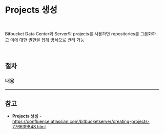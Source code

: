 # Projects 생성

<br>

Bitbucket Data Center와 Server의 projects를 사용하면 repositories를 그룹화하고 이에 대한 권한을 집계 방식으로 관리 가능

<br>

## 절차
### 내용

<hr>

## 참고
- **Projects 생성** - https://confluence.atlassian.com/bitbucketserver/creating-projects-776639848.html
